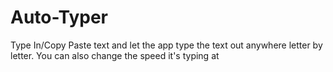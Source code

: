 # Auto-Typer
Type In/Copy Paste text and let the app type the text out anywhere letter by letter. You can also change the speed it's typing at
